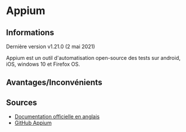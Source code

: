 # Appium

## Informations
Dernière version v1.21.0 (2 mai 2021)

Appium est un outil d'automatisation open-source des tests sur android, iOS, windows 10 et Firefox OS.

## Avantages/Inconvénients


## Sources
* [Documentation officielle en anglais](https://appium.io/docs/en/about-appium/intro/)
* [GitHub Appium](https://github.com/appium/appium) 

